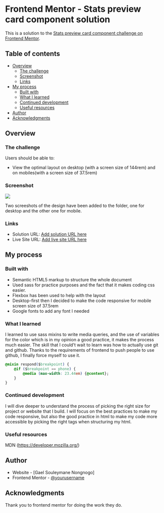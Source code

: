 # Frontend Mentor - Stats preview card component solution

This is a solution to the [Stats preview card component challenge on Frontend Mentor](https://www.frontendmentor.io/challenges/stats-preview-card-component-8JqbgoU62). 

## Table of contents

- [Overview](#overview)
  - [The challenge](#the-challenge)
  - [Screenshot](#screenshot)
  - [Links](#links)
- [My process](#my-process)
  - [Built with](#built-with)
  - [What I learned](#what-i-learned)
  - [Continued development](#continued-development)
  - [Useful resources](#useful-resources)
- [Author](#author)
- [Acknowledgments](#acknowledgments)



## Overview

### The challenge

Users should be able to:

- View the optimal layout on desktop (with a screen size of 144rem) and on mobiles(with a screen size of 37.5rem)

### Screenshot

![](./screenshot.jpg)

Two screeshots of the design have been added to the folder, one for desktop and the other one for mobile.

### Links

- Solution URL: [Add solution URL here](https://your-solution-url.com)
- Live Site URL: [Add live site URL here](https://your-live-site-url.com)

## My process

### Built with

- Semantic HTML5 markup to structure the whole document 
- Used sass for practice purposes and the fact that it makes coding css easier.
- Flexbox has been used to help with the layout
- Desktop-first then I decided to make the code responsive for mobile screen size of 37.5rem
- Google fonts to add any font I needed

### What I learned

I learned to use sass mixins to write media queries, and the use of variables for the color which is in my opinion a good practice, it makes the process much easier. The skill that I could't wait to learn was how to actually use git and github. Thanks to the requirements of frontend to push people to use github, I finally force myself to use it.

```css
@mixin respond($breakpoint) {
    @if ($breakpoint == phone) {
        @media (max-width: 23.44em) {@content};
    }
}
```


### Continued development

I will dive deeper to understand the process of picking the right size for project or website that I build. I will focus on the best practices to make my code responsive, but also the good practice in html to make my code more accessible by picking the right tags when structuring my html.


### Useful resources

MDN (https://developer.mozilla.org/)

## Author

- Website - [Gael Souleymane Nongnogo]
- Frontend Mentor - [@yourusername](https://www.frontendmentor.io/profile/yourusername)

## Acknowledgments

Thank you to frontend mentor for doing the work they do. 
